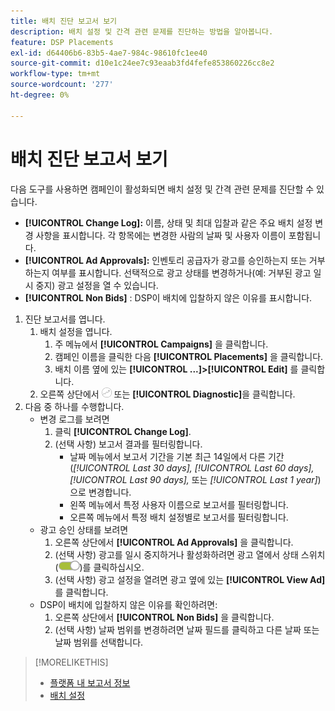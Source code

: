 ```yaml
---
title: 배치 진단 보고서 보기
description: 배치 설정 및 간격 관련 문제를 진단하는 방법을 알아봅니다.
feature: DSP Placements
exl-id: d64406b6-83b5-4ae7-984c-98610fc1ee40
source-git-commit: d10e1c24ee7c93eaab3fd4fefe853860226cc8e2
workflow-type: tm+mt
source-wordcount: '277'
ht-degree: 0%

---
```


# 배치 진단 보고서 보기

<!-- Does this really belong in the Campaign Management > Reports section or in the Placements section? -->

다음 도구를 사용하면 캠페인이 활성화되면 배치 설정 및 간격 관련 문제를 진단할 수 있습니다.

* **[!UICONTROL Change Log]:** 이름, 상태 및 최대 입찰과 같은 주요 배치 설정 변경 사항을 표시합니다. 각 항목에는 변경한 사람의 날짜 및 사용자 이름이 포함됩니다.
* **[!UICONTROL Ad Approvals]:** 인벤토리 공급자가 광고를 승인하는지 또는 거부하는지 여부를 표시합니다. 선택적으로 광고 상태를 변경하거나(예: 거부된 광고 일시 중지) 광고 설정을 열 수 있습니다.
* **[!UICONTROL Non Bids]** : DSP이 배치에 입찰하지 않은 이유를 표시합니다.

1. 진단 보고서를 엽니다.
   1. 배치 설정을 엽니다.
      1. 주 메뉴에서 **[!UICONTROL Campaigns]** 을 클릭합니다.
      1. 캠페인 이름을 클릭한 다음 **[!UICONTROL Placements]** 을 클릭합니다.
      1. 배치 이름 옆에 있는 **[!UICONTROL ...]>[!UICONTROL Edit]** 를 클릭합니다.
   1. 오른쪽 상단에서 ![배치 진단](/help/dsp/assets/placement-diagnostics.png) 또는 **[!UICONTROL Diagnostic]**&#x200B;을 클릭합니다.
1. 다음 중 하나를 수행합니다.
   * 변경 로그를 보려면
      1. 클릭 **[!UICONTROL Change Log]**.
      1. (선택 사항) 보고서 결과를 필터링합니다.
         * 날짜 메뉴에서 보고서 기간을 기본 최근 14일에서 다른 기간(*[!UICONTROL Last 30 days],* *[!UICONTROL Last 60 days],* *[!UICONTROL Last 90 days],* 또는 *[!UICONTROL Last 1 year]*)으로 변경합니다.
         * 왼쪽 메뉴에서 특정 사용자 이름으로 보고서를 필터링합니다.
         * 오른쪽 메뉴에서 특정 배치 설정별로 보고서를 필터링합니다.
   * 광고 승인 상태를 보려면
      1. 오른쪽 상단에서 **[!UICONTROL Ad Approvals]** 을 클릭합니다.
      1. (선택 사항) 광고를 일시 중지하거나 활성화하려면 광고 열에서 상태 스위치(![상태 스위치](/help/dsp/assets/status-switch.png))를 클릭하십시오.
      1. (선택 사항) 광고 설정을 열려면 광고 옆에 있는 **[!UICONTROL View Ad]** 를 클릭합니다.
   * DSP이 배치에 입찰하지 않은 이유를 확인하려면:
      1. 오른쪽 상단에서 **[!UICONTROL Non Bids]** 을 클릭합니다.
      1. (선택 사항) 날짜 범위를 변경하려면 날짜 필드를 클릭하고 다른 날짜 또는 날짜 범위를 선택합니다.

<!-- Later, add link to >* Definitions for NBRs (Reading No Bid Reports (NBRs)) -->

>[!MORELIKETHIS]
>
>* [플랫폼 내 보고서 정보](campaign-reports-about.md)
>* [배치 설정](/help/dsp/campaign-management/placements/placement-settings.md)

